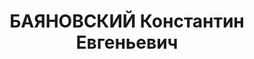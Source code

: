 ---
title: БАЯНОВСКИЙ Константин Евгеньевич
description: 'Род. 1895, ст. Максеевка, Бурят-Монгольская АССР, русский, род занятий:
  ВПО завод Красный Октябрь, прож.: г. Пермь. Арест.:01.02.1937, обв.:АСА. Приговор:
  04.05.1937 - 10 лет лишения свободы. Реабилитация: Прокуратура Пермской области'
---